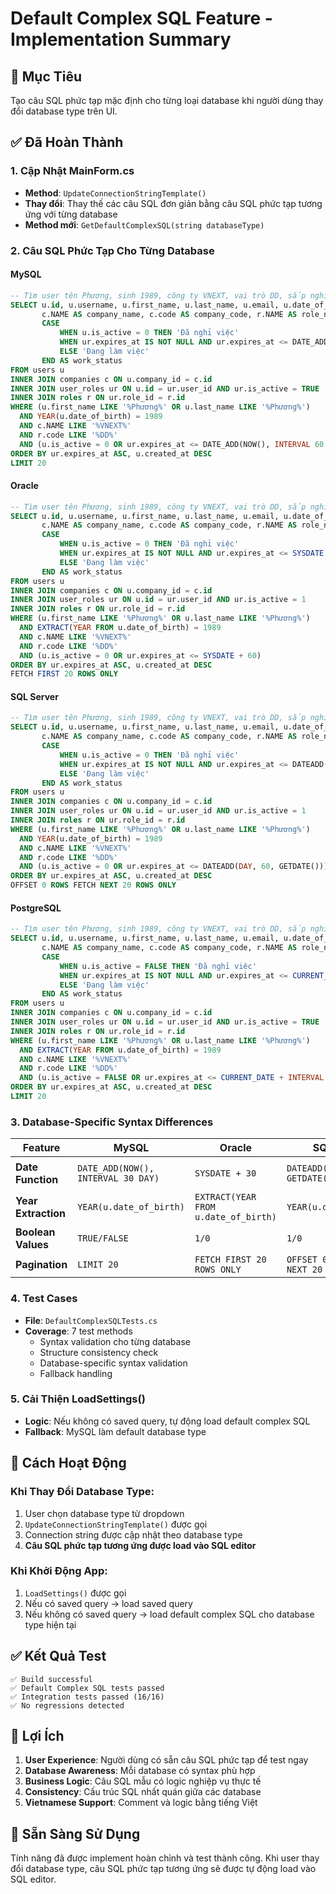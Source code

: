 # Default Complex SQL Feature - Implementation Summary

## 🎯 Mục Tiêu
Tạo câu SQL phức tạp mặc định cho từng loại database khi người dùng thay đổi database type trên UI.

## ✅ Đã Hoàn Thành

### 1. **Cập Nhật MainForm.cs**
- **Method**: `UpdateConnectionStringTemplate()`
- **Thay đổi**: Thay thế các câu SQL đơn giản bằng câu SQL phức tạp tương ứng với từng database
- **Method mới**: `GetDefaultComplexSQL(string databaseType)`

### 2. **Câu SQL Phức Tạp Cho Từng Database**

#### **MySQL**
```sql
-- Tìm user tên Phương, sinh 1989, công ty VNEXT, vai trò DD, sắp nghỉ việc
SELECT u.id, u.username, u.first_name, u.last_name, u.email, u.date_of_birth, u.salary, u.department, u.hire_date, 
       c.NAME AS company_name, c.code AS company_code, r.NAME AS role_name, r.code AS role_code, ur.expires_at AS role_expires,
       CASE 
           WHEN u.is_active = 0 THEN 'Đã nghỉ việc'
           WHEN ur.expires_at IS NOT NULL AND ur.expires_at <= DATE_ADD(NOW(), INTERVAL 30 DAY) THEN 'Sắp hết hạn vai trò'
           ELSE 'Đang làm việc'
       END AS work_status
FROM users u
INNER JOIN companies c ON u.company_id = c.id
INNER JOIN user_roles ur ON u.id = ur.user_id AND ur.is_active = TRUE
INNER JOIN roles r ON ur.role_id = r.id
WHERE (u.first_name LIKE '%Phương%' OR u.last_name LIKE '%Phương%')
  AND YEAR(u.date_of_birth) = 1989
  AND c.NAME LIKE '%VNEXT%'
  AND r.code LIKE '%DD%'
  AND (u.is_active = 0 OR ur.expires_at <= DATE_ADD(NOW(), INTERVAL 60 DAY))
ORDER BY ur.expires_at ASC, u.created_at DESC
LIMIT 20
```

#### **Oracle**
```sql
-- Tìm user tên Phương, sinh 1989, công ty VNEXT, vai trò DD, sắp nghỉ việc
SELECT u.id, u.username, u.first_name, u.last_name, u.email, u.date_of_birth, u.salary, u.department, u.hire_date, 
       c.NAME AS company_name, c.code AS company_code, r.NAME AS role_name, r.code AS role_code, ur.expires_at AS role_expires,
       CASE 
           WHEN u.is_active = 0 THEN 'Đã nghỉ việc'
           WHEN ur.expires_at IS NOT NULL AND ur.expires_at <= SYSDATE + 30 THEN 'Sắp hết hạn vai trò'
           ELSE 'Đang làm việc'
       END AS work_status
FROM users u
INNER JOIN companies c ON u.company_id = c.id
INNER JOIN user_roles ur ON u.id = ur.user_id AND ur.is_active = 1
INNER JOIN roles r ON ur.role_id = r.id
WHERE (u.first_name LIKE '%Phương%' OR u.last_name LIKE '%Phương%')
  AND EXTRACT(YEAR FROM u.date_of_birth) = 1989
  AND c.NAME LIKE '%VNEXT%'
  AND r.code LIKE '%DD%'
  AND (u.is_active = 0 OR ur.expires_at <= SYSDATE + 60)
ORDER BY ur.expires_at ASC, u.created_at DESC
FETCH FIRST 20 ROWS ONLY
```

#### **SQL Server**
```sql
-- Tìm user tên Phương, sinh 1989, công ty VNEXT, vai trò DD, sắp nghỉ việc
SELECT u.id, u.username, u.first_name, u.last_name, u.email, u.date_of_birth, u.salary, u.department, u.hire_date, 
       c.NAME AS company_name, c.code AS company_code, r.NAME AS role_name, r.code AS role_code, ur.expires_at AS role_expires,
       CASE 
           WHEN u.is_active = 0 THEN 'Đã nghỉ việc'
           WHEN ur.expires_at IS NOT NULL AND ur.expires_at <= DATEADD(DAY, 30, GETDATE()) THEN 'Sắp hết hạn vai trò'
           ELSE 'Đang làm việc'
       END AS work_status
FROM users u
INNER JOIN companies c ON u.company_id = c.id
INNER JOIN user_roles ur ON u.id = ur.user_id AND ur.is_active = 1
INNER JOIN roles r ON ur.role_id = r.id
WHERE (u.first_name LIKE '%Phương%' OR u.last_name LIKE '%Phương%')
  AND YEAR(u.date_of_birth) = 1989
  AND c.NAME LIKE '%VNEXT%'
  AND r.code LIKE '%DD%'
  AND (u.is_active = 0 OR ur.expires_at <= DATEADD(DAY, 60, GETDATE()))
ORDER BY ur.expires_at ASC, u.created_at DESC
OFFSET 0 ROWS FETCH NEXT 20 ROWS ONLY
```

#### **PostgreSQL**
```sql
-- Tìm user tên Phương, sinh 1989, công ty VNEXT, vai trò DD, sắp nghỉ việc
SELECT u.id, u.username, u.first_name, u.last_name, u.email, u.date_of_birth, u.salary, u.department, u.hire_date, 
       c.NAME AS company_name, c.code AS company_code, r.NAME AS role_name, r.code AS role_code, ur.expires_at AS role_expires,
       CASE 
           WHEN u.is_active = FALSE THEN 'Đã nghỉ việc'
           WHEN ur.expires_at IS NOT NULL AND ur.expires_at <= CURRENT_DATE + INTERVAL '30 days' THEN 'Sắp hết hạn vai trò'
           ELSE 'Đang làm việc'
       END AS work_status
FROM users u
INNER JOIN companies c ON u.company_id = c.id
INNER JOIN user_roles ur ON u.id = ur.user_id AND ur.is_active = TRUE
INNER JOIN roles r ON ur.role_id = r.id
WHERE (u.first_name LIKE '%Phương%' OR u.last_name LIKE '%Phương%')
  AND EXTRACT(YEAR FROM u.date_of_birth) = 1989
  AND c.NAME LIKE '%VNEXT%'
  AND r.code LIKE '%DD%'
  AND (u.is_active = FALSE OR ur.expires_at <= CURRENT_DATE + INTERVAL '60 days')
ORDER BY ur.expires_at ASC, u.created_at DESC
LIMIT 20
```

### 3. **Database-Specific Syntax Differences**

| Feature | MySQL | Oracle | SQL Server | PostgreSQL |
|---------|-------|--------|------------|------------|
| **Date Function** | `DATE_ADD(NOW(), INTERVAL 30 DAY)` | `SYSDATE + 30` | `DATEADD(DAY, 30, GETDATE())` | `CURRENT_DATE + INTERVAL '30 days'` |
| **Year Extraction** | `YEAR(u.date_of_birth)` | `EXTRACT(YEAR FROM u.date_of_birth)` | `YEAR(u.date_of_birth)` | `EXTRACT(YEAR FROM u.date_of_birth)` |
| **Boolean Values** | `TRUE/FALSE` | `1/0` | `1/0` | `TRUE/FALSE` |
| **Pagination** | `LIMIT 20` | `FETCH FIRST 20 ROWS ONLY` | `OFFSET 0 ROWS FETCH NEXT 20 ROWS ONLY` | `LIMIT 20` |

### 4. **Test Cases**
- **File**: `DefaultComplexSQLTests.cs`
- **Coverage**: 7 test methods
  - Syntax validation cho từng database
  - Structure consistency check
  - Database-specific syntax validation
  - Fallback handling

### 5. **Cải Thiện LoadSettings()**
- **Logic**: Nếu không có saved query, tự động load default complex SQL
- **Fallback**: MySQL làm default database type

## 🔧 Cách Hoạt Động

### **Khi Thay Đổi Database Type:**
1. User chọn database type từ dropdown
2. `UpdateConnectionStringTemplate()` được gọi
3. Connection string được cập nhật theo database type
4. **Câu SQL phức tạp tương ứng được load vào SQL editor**

### **Khi Khởi Động App:**
1. `LoadSettings()` được gọi
2. Nếu có saved query → load saved query
3. Nếu không có saved query → load default complex SQL cho database type hiện tại

## ✅ Kết Quả Test

```
✅ Build successful
✅ Default Complex SQL tests passed  
✅ Integration tests passed (16/16)
✅ No regressions detected
```

## 🎯 Lợi Ích

1. **User Experience**: Người dùng có sẵn câu SQL phức tạp để test ngay
2. **Database Awareness**: Mỗi database có syntax phù hợp
3. **Business Logic**: Câu SQL mẫu có logic nghiệp vụ thực tế
4. **Consistency**: Cấu trúc SQL nhất quán giữa các database
5. **Vietnamese Support**: Comment và logic bằng tiếng Việt

## 🚀 Sẵn Sàng Sử Dụng

Tính năng đã được implement hoàn chỉnh và test thành công. Khi user thay đổi database type, câu SQL phức tạp tương ứng sẽ được tự động load vào SQL editor. 